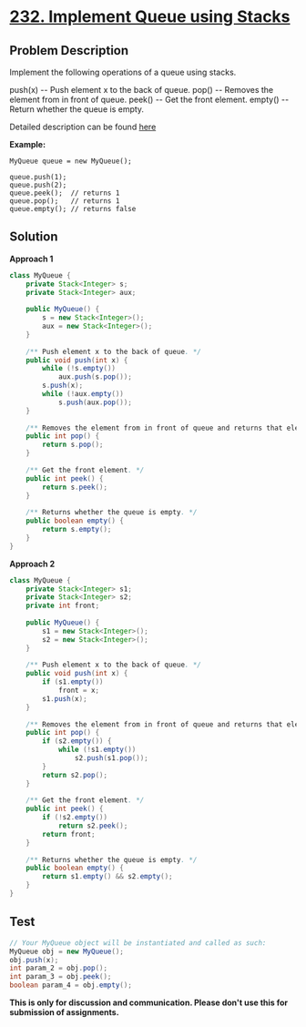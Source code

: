# [232. Implement Queue using Stacks][title]

## Problem Description

Implement the following operations of a queue using stacks.

push(x) -- Push element x to the back of queue.
pop() -- Removes the element from in front of queue.
peek() -- Get the front element.
empty() -- Return whether the queue is empty.

Detailed description can be found [here][title]

**Example:**

```
MyQueue queue = new MyQueue();

queue.push(1);
queue.push(2);  
queue.peek();  // returns 1
queue.pop();   // returns 1
queue.empty(); // returns false
```

## Solution

**Approach 1**

```java
class MyQueue {
    private Stack<Integer> s;
    private Stack<Integer> aux;
    
    public MyQueue() {
        s = new Stack<Integer>();
        aux = new Stack<Integer>();
    }
    
    /** Push element x to the back of queue. */
    public void push(int x) {
        while (!s.empty())
            aux.push(s.pop());
        s.push(x);
        while (!aux.empty()) 
            s.push(aux.pop());
    }
    
    /** Removes the element from in front of queue and returns that element. */
    public int pop() {
        return s.pop();
    }
    
    /** Get the front element. */
    public int peek() {
        return s.peek();
    }
    
    /** Returns whether the queue is empty. */
    public boolean empty() {
        return s.empty();
    }
}
```

**Approach 2**

```java
class MyQueue {
    private Stack<Integer> s1;
    private Stack<Integer> s2;
    private int front;
    
    public MyQueue() {
        s1 = new Stack<Integer>();
        s2 = new Stack<Integer>();
    }
    
    /** Push element x to the back of queue. */
    public void push(int x) {
        if (s1.empty())
            front = x;
        s1.push(x);
    }
    
    /** Removes the element from in front of queue and returns that element. */
    public int pop() {
        if (s2.empty()) {
            while (!s1.empty()) 
                s2.push(s1.pop());
        }
        return s2.pop();
    }
    
    /** Get the front element. */
    public int peek() {
        if (!s2.empty())
            return s2.peek();
        return front;
    }
    
    /** Returns whether the queue is empty. */
    public boolean empty() {
        return s1.empty() && s2.empty();
    }
}
```

## Test

```java
// Your MyQueue object will be instantiated and called as such:
MyQueue obj = new MyQueue();
obj.push(x);
int param_2 = obj.pop();
int param_3 = obj.peek();
boolean param_4 = obj.empty();
```


**This is only for discussion and communication. Please don't use this for submission of assignments.**

[title]: https://leetcode.com/problems/implement-queue-using-stacks